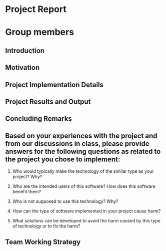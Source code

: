 # Project Report
# Group members

## Introduction 

## Motivation

## Project Implementation Details

## Project Results and Output

## Concluding Remarks

## Based on your experiences with the project and from our discussions in class, please provide answers for the following questions as related to the project you chose to implement:

1. Who would typically make the technology of the similar type as your project? Why?

2. Who are the intended users of this software? How does this software benefit them?

3. Who is not supposed to use this technology? Why?

4. How can the type of software implemented in your project cause harm?

5. What solutions can be developed to avoid the harm caused by this type of technology or to fix the harm?

## Team Working Strategy
